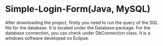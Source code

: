 # Simple-Login-Form(Java, MySQL)

After downloading the project, firstly you need to run the query of the SQL file for the database. It is located under the Database package. For the database connection, you can check under DbConnection class. It is a windows software developed on Eclipse.
